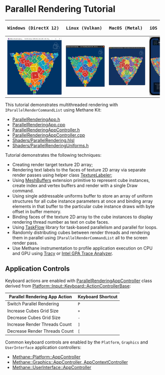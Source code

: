 # Parallel Rendering Tutorial

| <pre><b>Windows (DirectX 12)       </pre></b>                                  | <pre><b>Linux (Vulkan)             </pre></b>                             | <pre><b>MacOS (Metal)              </pre></b>                            | <pre><b>iOS (Metal)</pre></b>                                          |
|--------------------------------------------------------------------------------|---------------------------------------------------------------------------|--------------------------------------------------------------------------|------------------------------------------------------------------------|
| ![ParallelRendering on Windows](Screenshots/ParallelRenderingWinDirectX12.jpg) | ![ParallelRendering on Linux](Screenshots/ParallelRenderingLinVulkan.jpg) | ![ParallelRendering on MacOS](Screenshots/ParallelRenderingMacMetal.jpg) | ![ParallelRendering on iOS](Screenshots/ParallelRenderingIOSMetal.jpg) | 

This tutorial demonstrates multithreaded rendering with `IParallelRenderCommandList` using Methane Kit:
  - [ParallelRenderingApp.h](ParallelRenderingApp.h)
  - [ParallelRenderingApp.cpp](ParallelRenderingApp.cpp)
  - [ParallelRenderingAppController.h](ParallelRenderingAppController.h)
  - [ParallelRenderingAppController.cpp](ParallelRenderingAppController.cpp)
  - [Shaders/ParallelRendering.hlsl](Shaders/ParallelRendering.hlsl)
  - [Shaders/ParallelRenderingUniforms.h](Shaders/ParallelRenderingUniforms.h)

Tutorial demonstrates the following techniques:
  - Creating render target texture 2D array;
  - Rendering text labels to the faces of texture 2D array via separate render passes
    using helper class [TextureLabeler](/Apps/Common/Include/TextureLabeler.h);
  - Using [MeshBuffers](Modules/Graphics/Extensions/Include/Methane/Graphics/MeshBuffers.hpp) extension
    primitive to represent cube instances, create index and vertex buffers and render with a single Draw command.
  - Using single addressable uniforms buffer to store an array of uniform structures for
    all cube instance parameters at once and binding array elements in that buffer to the particular
    cube instance draws with byte offset in buffer memory.
  - Binding faces of the texture 2D array to the cube instances to display rendering thread number as text on cube faces.
  - Using [TaskFlow](https://github.com/taskflow/taskflow) library for task-based parallelism and parallel for loops.
  - Randomly distributing cubes between render threads and rendering them in parallel using `IParallelRenderCommandList` all to the screen render pass.
  - Use Methane instrumentation to profile application execution on CPU and GPU 
    using [Tracy](https://github.com/wolfpld/tracy) or [Intel GPA Trace Analyzer](https://software.intel.com/en-us/gpa/graphics-trace-analyzer).

## Application Controls

Keyboard actions are enabled with [ParallelRenderingAppController](ParallelRenderingAppController.h) class
derived from [Platform::Input::Keyboard::ActionControllerBase](/Modules/Platform/Input/ActionControllers/Include/Methane/Platform/Input/KeyboardActionControllerBase.hpp):

| Parallel Rendering App Action | Keyboard Shortcut |
|-------------------------------|-------------------|
| Switch Parallel Rendering     | `P`               |
| Increase Cubes Grid Size      | `+`               |
| Decrease Cubes Grid Size      | `-`               |
| Increase Render Threads Count | `]`               |
| Decrease Render Threads Count | `[`               |

Common keyboard controls are enabled by the `Platform`, `Graphics` and `UserInterface` application controllers:
- [Methane::Platform::AppController](/Modules/Platform/App/README.md#platform-application-controller)
- [Methane::Graphics::AppController, AppContextController](/Modules/Graphics/App/README.md#graphics-application-controllers)
- [Methane::UserInterface::AppController](/Modules/UserInterface/App/README.md#user-interface-application-controllers)